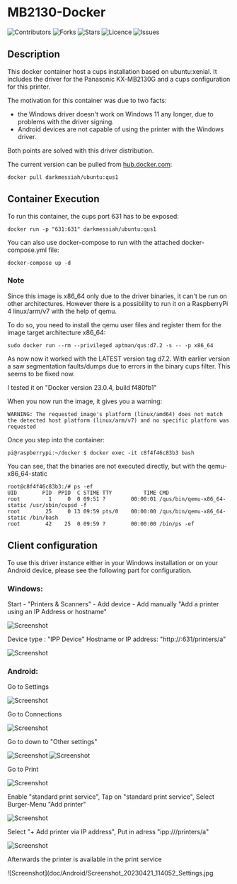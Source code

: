 # MB2130-Docker
![Contributors](https://img.shields.io/github/contributors/SaschaJohn/mb2130-docker?style=plastic)
![Forks](https://img.shields.io/github/forks/SaschaJohn/mb2130-docker)
![Stars](https://img.shields.io/github/stars/SaschaJohn/mb2130-docker)
![Licence](https://img.shields.io/github/license/SaschaJohn/mb2130-docker)
![Issues](https://img.shields.io/github/issues/SaschaJohn/mb2130-docker)

## Description
This docker container host a cups installation based on ubuntu:xenial.
It includes the driver for the Panasonic KX-MB2130G and a cups configuration for this printer.

The motivation for this container was due to two facts:
- the Windows driver doesn't work on Windows 11 any longer, due to problems with the driver signing.
- Android devices are not capable of using the printer with the Windows driver.

Both points are solved with this driver distribution.

The current version can be pulled from [hub.docker.com](https://hub.docker.com/repository/docker/darkmessiah/ubuntu/general):

```shell
docker pull darkmessiah/ubuntu:qus1
```

## Container Execution

To run this container, the cups port 631 has to be exposed:

```shell
docker run -p "631:631" darkmessiah/ubuntu:qus1
```

You can also use docker-compose to run with the attached docker-compose.yml file:

```shell
docker-compose up -d
```

### Note

Since this image is x86_64 only due to the driver binaries, it can't be run on other architectures.
However there is a possibility to run it on a RaspberryPi 4 linux/arm/v7 with the help of qemu.

To do so, you need to install the qemu user files and register them for the image target architecture x86_64:

```shell
sudo docker run --rm --privileged aptman/qus:d7.2 -s -- -p x86_64
```

As now now it worked with the LATEST version tag d7.2.
With earlier version a saw segmentation faults/dumps due to errors in the binary cups filter.
This seems to be fixed now. 

I tested it on "Docker version 23.0.4, build f480fb1"

When you now run the image, it gives you a warning:

```shell
WARNING: The requested image's platform (linux/amd64) does not match the detected host platform (linux/arm/v7) and no specific platform was requested
```

Once you step into the container:

```shell
pi@raspberrypi:~/docker $ docker exec -it c8f4f46c83b3 bash
```

You can see, that the binaries are not executed directly, but with the qemu-x86_64-static

```shell
root@c8f4f46c83b3:/# ps -ef
UID        PID  PPID  C STIME TTY          TIME CMD
root         1     0  0 09:51 ?        00:00:01 /qus/bin/qemu-x86_64-static /usr/sbin/cupsd -f
root        25     0 13 09:59 pts/0    00:00:00 /qus/bin/qemu-x86_64-static /bin/bash
root        42    25  0 09:59 ?        00:00:00 /bin/ps -ef
```
  
## Client configuration

To use this driver instance either in your Windows installation or on your Android device, please see the following part for configuration.

### Windows:

Start - "Printers & Scanners" - Add device - Add manually
"Add a printer using an IP Address or hostname"

![Screenshot](doc/Windows/2023-04-21%2009_26_30-Add%20Printer.png)

Device type : "IPP Device"
Hostname or IP address: "http://<IP>:631/printers/a"

![Screenshot](doc/Windows/2023-04-21%2009_27_08-Add%20Printer.png)

### Android:

Go to Settings

![Screenshot](doc/Android/Screenshot_20230421_113456_Settings.jpg)

Go to Connections

![Screenshot](doc/Android/Screenshot_20230421_113528_Settings.jpg)

Go to down to "Other settings"

![Screenshot](doc/Android/Screenshot_20230421_113531_Settings.jpg) ![Screenshot](doc/Android/Screenshot_20230421_113537_Settings.jpg)

Go to Print

![Screenshot](doc/Android/Screenshot_20230421_113550_Settings.jpg)

Enable "standard print service", Tap on "standard print service", Select Burger-Menu "Add printer"

![Screenshot](doc/Android/Screenshot_20230421_113649_Settings.jpg)

Select "+ Add printer via IP address", Put in adress "ipp://<IP>/printers/a"

![Screenshot](doc/Android/Screenshot_20230421_113812_Default%20Print%20Service.jpg)

Afterwards the printer is available in the print service

![Screenshot](doc/Android/Screenshot_20230421_114052_Settings.jpg
